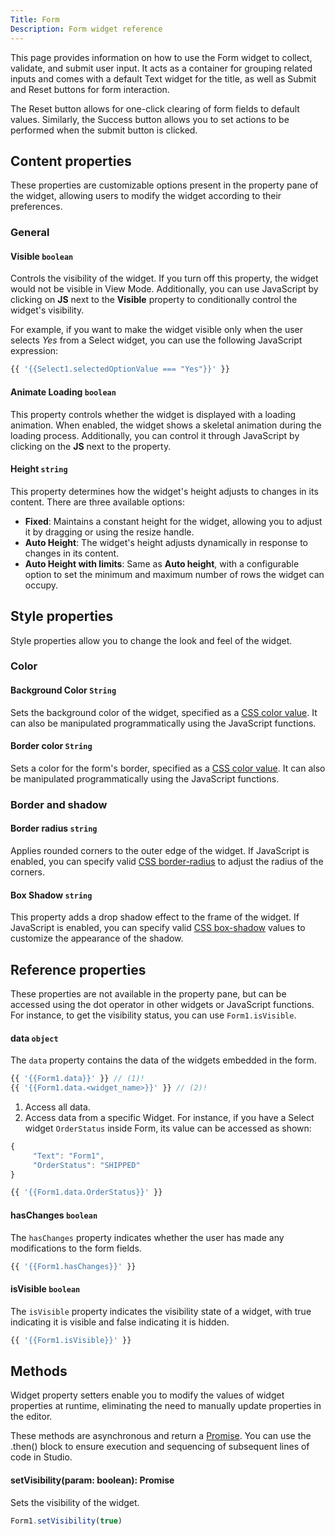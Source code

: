 ```yaml
---
Title: Form
Description: Form widget reference
---
```


<!--
README

For guidance on how to write documenation, see https://dev.stage.spread.ai/docs/contributor/guide.html. Contact Documentation when this document is ready for review.
-->

This page provides information on how to use the Form widget to collect, validate, and submit user input. It acts as a container for grouping related inputs and comes with a default Text widget for the title, as well as Submit and Reset buttons for form interaction.

The Reset button allows for one-click clearing of form fields to default values. Similarly, the Success button allows you to set actions to be performed when the submit button is clicked.

## Content properties

These properties are customizable options present in the property pane of the widget, allowing users to modify the widget according to their preferences.

### General

#### Visible `boolean`

Controls the visibility of the widget. If you turn off this property, the widget would not be visible in View Mode. Additionally, you can use JavaScript by clicking on **JS** next to the **Visible** property to conditionally control the widget's visibility.

For example, if you want to make the widget visible only when the user selects _Yes_ from a Select widget, you can use the following JavaScript expression:

```js
{{ '{{Select1.selectedOptionValue === "Yes"}}' }}
```

#### Animate Loading `boolean`

This property controls whether the widget is displayed with a loading animation. When enabled, the widget shows a skeletal animation during the loading process. Additionally, you can control it through JavaScript by clicking on the **JS** next to the property.

#### Height `string`

This property determines how the widget's height adjusts to changes in its content. There are three available options:

* **Fixed**: Maintains a constant height for the widget, allowing you to adjust it by dragging or using the resize handle.
* **Auto Height**: The widget's height adjusts dynamically in response to changes in its content.
* **Auto Height with limits**: Same as **Auto height**, with a configurable option to set the minimum and maximum number of rows the widget can occupy.

## Style properties

Style properties allow you to change the look and feel of the widget.

### Color

#### Background Color `String`

Sets the background color of the widget, specified as a [CSS color value](https://developer.mozilla.org/en-US/docs/Web/CSS/color).  It can also be manipulated programmatically using the JavaScript functions.

#### Border color `String`

Sets a color for the form's border, specified as a [CSS color value](https://developer.mozilla.org/en-US/docs/Web/CSS/color).  It can also be manipulated programmatically using the JavaScript functions.

### Border and shadow

#### Border radius `string`

Applies rounded corners to the outer edge of the widget. If JavaScript is enabled, you can specify valid [CSS border-radius](https://developer.mozilla.org/en-US/docs/Web/CSS/border-radius) to adjust the radius of the corners.

#### Box Shadow `string`

This property adds a drop shadow effect to the frame of the widget. If JavaScript is enabled, you can specify valid [CSS box-shadow](https://developer.mozilla.org/en-US/docs/Web/CSS/box-shadow) values to customize the appearance of the shadow.

## Reference properties

These properties are not available in the property pane, but can be accessed using the dot operator in other widgets or JavaScript functions. For instance, to get the visibility status, you can use `Form1.isVisible`.

#### data `object`

The `data` property contains the data of the widgets embedded in the form.

```js
{{ '{{Form1.data}}' }} // (1)!
{{ '{{Form1.data.<widget_name>}}' }} // (2)!
```

1. Access all data.
2. Access data from a specific Widget.
For instance, if you have a Select widget `OrderStatus` inside Form, its value can be accessed as shown:

```js title="Accessing Form1.data"
{
     "Text": "Form1",
     "OrderStatus": "SHIPPED"
}
```

```js title="Access the widget values"
{{ '{{Form1.data.OrderStatus}}' }}
```

#### hasChanges `boolean`

The `hasChanges` property indicates whether the user has made any modifications to the form fields.

```js
{{ '{{Form1.hasChanges}}' }}
```

#### isVisible `boolean`

The `isVisible` property indicates the visibility state of a widget, with true indicating it is visible and false indicating it is hidden.

```js
{{ '{{Form1.isVisible}}' }}
```

## Methods

Widget property setters enable you to modify the values of widget properties at runtime, eliminating the need to manually update properties in the editor.

These methods are asynchronous and return a [Promise](../../writing-code-in-studio/using-js-promises.md). You can use the .then() block to ensure execution and sequencing of subsequent lines of code in Studio.

#### setVisibility(param: boolean): Promise

Sets the visibility of the widget.

```js
Form1.setVisibility(true)
```
